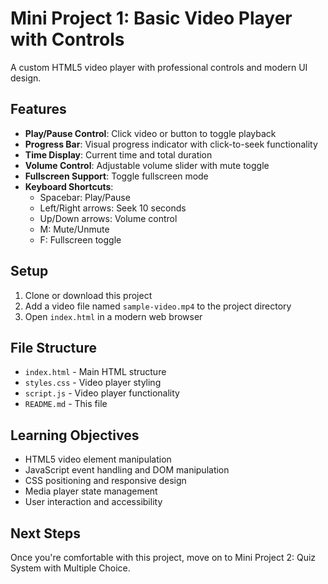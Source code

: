 # Mini Project 1: Basic Video Player with Controls

A custom HTML5 video player with professional controls and modern UI design.

## Features

- **Play/Pause Control**: Click video or button to toggle playback
- **Progress Bar**: Visual progress indicator with click-to-seek functionality
- **Time Display**: Current time and total duration
- **Volume Control**: Adjustable volume slider with mute toggle
- **Fullscreen Support**: Toggle fullscreen mode
- **Keyboard Shortcuts**:
  - Spacebar: Play/Pause
  - Left/Right arrows: Seek 10 seconds
  - Up/Down arrows: Volume control
  - M: Mute/Unmute
  - F: Fullscreen toggle

## Setup

1. Clone or download this project
2. Add a video file named `sample-video.mp4` to the project directory
3. Open `index.html` in a modern web browser

## File Structure

- `index.html` - Main HTML structure
- `styles.css` - Video player styling
- `script.js` - Video player functionality
- `README.md` - This file

## Learning Objectives

- HTML5 video element manipulation
- JavaScript event handling and DOM manipulation
- CSS positioning and responsive design
- Media player state management
- User interaction and accessibility

## Next Steps

Once you're comfortable with this project, move on to Mini Project 2: Quiz System with Multiple Choice.

